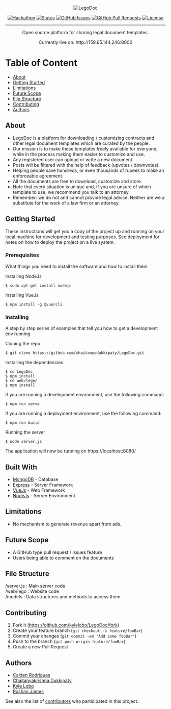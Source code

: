<div align="center">

  ![LegoDoc](https://imgur.com/cRFAecF.png)

  [![Hackathon](https://img.shields.io/badge/hackathon-Mumbai-orange.svg)](http://mumbaihackathon.in/) 
  [![Status](https://img.shields.io/badge/status-active-green.svg)]()
  [![GitHub Issues](https://img.shields.io/github/issues/kylelobo/LegoDoc.svg)](https://github.com/kylelobo/LegoDoc/issues)
  [![GitHub Pull Requests](https://img.shields.io/github/issues-pr/kylelobo/LegoDoc.svg)](https://github.com/kylelobo/LegoDoc/pulls)
  [![License](https://img.shields.io/badge/license-GNU-blue.svg)](LICENSE)

</div>

---

<p align="center">Open source platform for sharing legal document templates.</p>
<p align="center">Currently live on: http://159.65.144.246:8000</p>

# Table of Content
+ [About](#description)
+ [Getting Started](#getting_started)
+ [Limitations](#limitations)
+ [Future Scope](#future_scope)
+ [File Structure](#file_structure)
+ [Contributing](#contributing)
+ [Authors](#authors)

## About<a name="description"></a>
+ LegoDoc is a platform for downloading / customizing contracts and other legal document templates which are curated by the people.
+ Our mission is to make these templates freely available for everyone, while in the process making them easier to customize and use.
+ Any registered user can upload or write a new document.
+ Posts will be filtered with the help of feedback (upvotes / downvotes).
+ Helping people save hundreds, or even thousands of rupees to make an enforceable agreement.
+ All the documents are free to download, customize and store.
+ Note that every situation is unique and, if you are unsure of which template to use, we recommend you talk to an attorney.
+ Remember: we do not and cannot provide legal advice. Neither are we a substitute for the work of a law firm or an attorney. 

## Getting Started<a name="getting_started"></a>

These instructions will get you a copy of the project up and running on your local machine for development and testing purposes. See deployment for notes on how to deploy the project on a live system.

### Prerequisites

What things you need to install the software and how to install them

Installing NodeJs
```
$ sudo apt-get install nodejs
```
Installing VueJs
```
$ npm install -g @vue/cli
```
### Installing

A step by step series of examples that tell you how to get a development env running

Cloning the repo
```
$ git clone https://github.com/chaitanyadukkipaty/LegoDoc.git
```
Installing the dependencies
```
$ cd LegoDoc
$ npm install
$ cd web/lego/
$ npm install
```
If you are running a development environment, use the following command:
```
$ npm run serve 
```
If you are running a deployment environment, use the following command:
```
$ npm run build
```

Running the server
```
$ node server.js
```
The application will now be running on https://localhost:8080/

## Built With<a name="built_with"></a>
+ [MongoDB](https://www.mongodb.com/) - Database
+ [Express](https://expressjs.com/) - Server Framework
+ [VueJs](https://vuejs.org/) - Web Framework
+ [NodeJs](https://nodejs.org/en/) - Server Environment

## Limitations<a name="limitations"></a>
+ No mechanism to generate revenue apart from ads.

## Future Scope<a name="future_scope"></a>
+ A GitHub type pull request / issues feature
+ Users being able to comment on the documents

## File Structure <a name="file_structure"></a>
/server.js  : Main server code <br>
/web/lego  : Website code <br>
/models     : Data structures and methods to access them <br>

## Contributing<a name="contributing"></a>

1. Fork it (<https://github.com/kylelobo/LegoDoc/fork>)
2. Create your feature branch (`git checkout -b feature/fooBar`)
3. Commit your changes (`git commit -am 'Add some fooBar'`)
4. Push to the branch (`git push origin feature/fooBar`)
5. Create a new Pull Request

## Authors<a name="authors"></a>

+ [Calden Rodrigues](https://github.com/caldenrodrigues) <br>
+ [Chaitanyakrishna Dukkipaty](https://github/chaitanyadukkipaty) <br>
+ [Kyle Lobo](https://github.com/kylelobo) <br>
+ [Roshan James](https://github.com/sephiroth7712) <br>

See also the list of [contributors](https://github.com/kylelobo/LegoDoc/contributors) who participated in this project.
